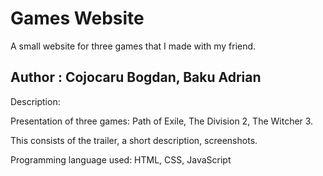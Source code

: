 # Games Website

A small website for three games that I made with my friend.

## Author : Cojocaru Bogdan, Baku Adrian

Description:

Presentation of three games: Path of Exile, The Division 2, The Witcher 3. 

This consists of the trailer, a short description, screenshots.

Programming language used: HTML, CSS, JavaScript
